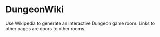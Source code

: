 # DungeonWiki
Use Wikipedia to generate an interactive Dungeon game room. Links to other pages are doors to other rooms.
